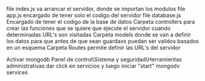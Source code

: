file index.js
va arrancar el servidor, donde se importan los modulos
file app.js
encargado de tener solo el codigo del servidor
file database.js
Encargado de tener el codigo de la base de datos
Carpeta controllers
para crear las funciones que se quiere que ejecute el servidor cuando determinadas URL's son visitadas
Carpeta models
donde se van a definir los datos para que antes de que sean guardaos puedan ser validos basados en un esquema
Carpeta Routes
permite definir las URL's del servidor

Activar mongodb
Panel de control\Sistema y seguridad\Herramientas administrativas dar click en servicios y luego iniciar "start" mongodv services
